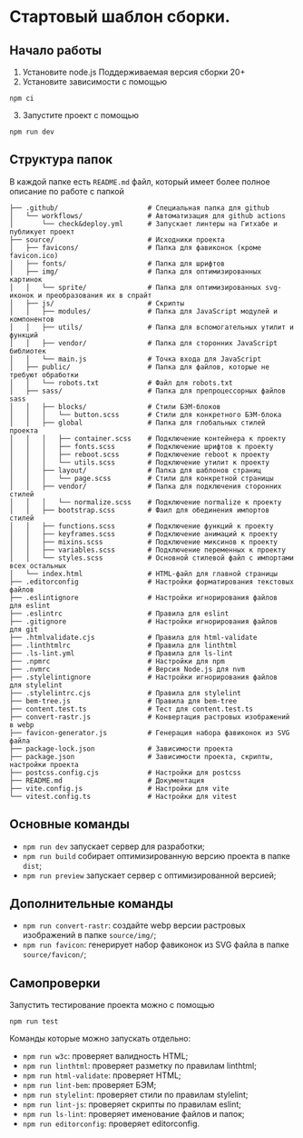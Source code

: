 # Стартовый шаблон сборки.

## Начало работы

1. Установите node.js Поддерживаемая версия сборки 20+
2. Установите зависимости с помощью

```shell
npm ci
```

3. Запустите проект с помощью

```shell
npm run dev
```

## Структура папок

В каждой папке есть `README.md` файл, который имеет более полное описание по работе с папкой

```shell
├── .github/                      # Специальная папка для github
│   └── workflows/                # Автоматизация для github actions
│       └── check&deploy.yml      # Запускает линтеры на Гитхабе и публикует проект
├── source/                       # Исходники проекта
│   ├── favicons/                 # Папка для фавиконок (кроме favicon.ico)
│   ├── fonts/                    # Папка для шрифтов
│   ├── img/                      # Папка для оптимизированных картинок
│   │   └── sprite/               # Папка для оптимизированных svg-иконок и преобразования их в спрайт
│   ├── js/                       # Скрипты
│   │   ├── modules/              # Папка для JavaScript модулей и компонентов
│   │   ├── utils/                # Папка для вспомогательных утилит и функций
│   │   ├── vendor/               # Папка для сторонних JavaScript библиотек
│   │   └── main.js               # Точка входа для JavaScript
│   ├── public/                   # Папка для файлов, которые не требуют обработки
│   │   └── robots.txt            # Файл для robots.txt
│   ├── sass/                     # Папка для препроцессорных файлов sass
│   │   ├── blocks/               # Стили БЭМ-блоков
│   │   │   └── button.scss       # Стили для конкретного БЭМ-блока
│   │   ├── global                # Папка для глобальных стилей проекта
│   │   │   ├── container.scss    # Подключение контейнера к проекту
│   │   │   ├── fonts.scss        # Подключение шрифтов к проекту
│   │   │   ├── reboot.scss       # Подключение reboot к проекту
│   │   │   └── utils.scss        # Подключение утилит к проекту
│   │   ├── layout/               # Папка для шаблонов страниц
│   │   │   └── page.scss         # Стили для конкретной страницы
│   │   ├── vendor/               # Папка для подключения сторонних стилей
│   │   │   └── normalize.scss    # Подключение normalize к проекту
│   │   ├── bootstrap.scss        # Фаил для обединения импортов стилей
│   │   ├── functions.scss        # Подключение функций к проекту
│   │   ├── keyframes.scss        # Подключение анимаций к проекту
│   │   ├── mixins.scss           # Подключение миксинов к проекту
│   │   ├── variables.scss        # Подключение переменных к проекту
│   │   └── styles.scss           # Основной стилевой файл с импортами всех остальных
│   └── index.html                # HTML-файл для главной страницы
├── .editorconfig                 # Настройки форматирования текстовых файлов
├── .eslintignore                 # Настройки игнорирования файлов для eslint
├── .eslintrc                     # Правила для eslint
├── .gitignore                    # Настройки игнорирования файлов для git
├── .htmlvalidate.cjs             # Правила для html-validate
├── .linthtmlrc                   # Правила для linthtml
├── .ls-lint.yml                  # Правила для ls-lint
├── .npmrc                        # Настройки для npm
├── .nvmrc                        # Версия Node.js для nvm
├── .stylelintignore              # Настройки игнорирования файлов для stylelint
├── .stylelintrc.cjs              # Правила для stylelint
├── bem-tree.js                   # Правила для bem-tree
├── content.test.ts               # Тест для content.test.ts
├── convert-rastr.js              # Конвертация растровых изображений в webp
├── favicon-generator.js          # Генерация набора фавиконок из SVG файла
├── package-lock.json             # Зависимости проекта
├── package.json                  # Зависимости проекта, скрипты, настройки проекта
├── postcss.config.cjs            # Настройки для postcss
├── README.md                     # Документация
├── vite.config.js                # Настройки для vite
└── vitest.config.ts              # Настройки для vitest
```

## Основные команды

- `npm run dev` запускает сервер для разработки;
- `npm run build` собирает оптимизированную версию проекта в папке `dist`;
- `npm run preview` запускает сервер с оптимизированной версией;

## Дополнительные команды

- `npm run convert-rastr`: создайте webp версии растровых изображений в папке `source/img/`;
- `npm run favicon`: генерирует набор фавиконок из SVG файла в папке `source/favicon/`;

## Самопроверки

Запустить тестирование проекта можно с помощью

```shell
npm run test
```

Команды которые можно запускать отдельно:

- `npm run w3c`: проверяет валидность HTML;
- `npm run linthtml`: проверяет разметку по правилам linthtml;
- `npm run html-validate`: проверяет HTML;
- `npm run lint-bem`: проверяет БЭМ;
- `npm run stylelint`: проверяет стили по правилам stylelint;
- `npm run lint-js`: проверяет скрипты по правилам eslint;
- `npm run ls-lint`: проверяет именование файлов и папок;
- `npm run editorconfig`: проверяет editorconfig.
